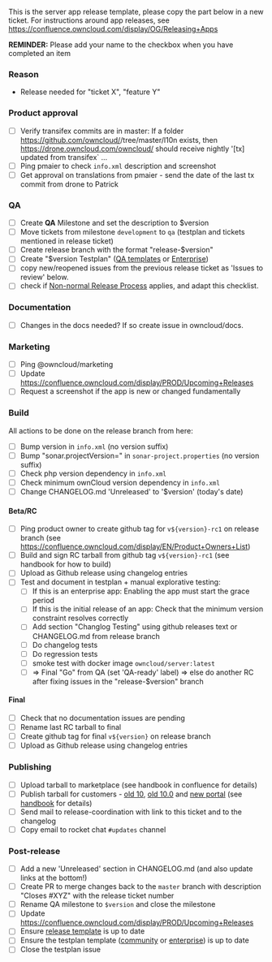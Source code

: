 This is the server app release template, please copy the part below in a new ticket.
For instructions around app releases, see https://confluence.owncloud.com/display/OG/Releasing+Apps

**REMINDER:** Please add your name to the checkbox when you have completed an item

### Reason

- Release needed for "ticket X", "feature Y"

### Product approval 

- [ ] Verify transifex commits are in master: If a folder https://github.com/owncloud/<APPNAME>/tree/master/l10n exists, then https://drone.owncloud.com/owncloud/<APPNAME> should receive nightly '[tx] updated from transifex` ...
- [ ] Ping pmaier to check `info.xml` description and screenshot
- [ ] Get approval on translations from pmaier - send the date of the last tx commit from drone to Patrick

### QA

- [ ] Create **QA** Milestone and set the description to $version
- [ ] Move tickets from milestone `development` to `qa` (testplan and tickets mentioned in release ticket)
- [ ] Create release branch with the format "release-$version"
- [ ] Create "$version Testplan" ([QA templates](https://github.com/owncloud/QA/tree/master/Server) or [Enterprise](https://github.com/owncloud/qa-enterprise/tree/master/Core))
- [ ] copy new/reopened issues from the previous release ticket as 'Issues to review' below.
- [ ] check if [Non-normal Release Process](https://confluence.owncloud.com/display/OG/Apps+with+differences+in+release+process) applies, and adapt this checklist.

### Documentation

- [ ] Changes in the docs needed? If so create issue in owncloud/docs.

### Marketing

- [ ] Ping @owncloud/marketing
- [ ] Update https://confluence.owncloud.com/display/PROD/Upcoming+Releases
- [ ] Request a screenshot if the app is new or changed fundamentally

### Build

All actions to be done on the release branch from here:
- [ ] Bump version in `info.xml` (no version suffix)
- [ ] Bump "sonar.projectVersion=" in `sonar-project.properties` (no version suffix)
- [ ] Check php version dependency in `info.xml`
- [ ] Check minimum ownCloud version dependency in `info.xml`
- [ ] Change CHANGELOG.md 'Unreleased' to '$version' (today's date)

#### Beta/RC

- [ ] Ping product owner to create github tag for `v${version}-rc1` on release branch (see https://confluence.owncloud.com/display/EN/Product+Owners+List)
- [ ] Build and sign RC tarball from github tag `v${version}-rc1` (see handbook for how to build)
- [ ] Upload as Github release using changelog entries
- [ ] Test and document in testplan + manual explorative testing:
    - [ ] If this is an enterprise app: Enabling the app must start the grace period
    - [ ] If this is the initial release of an app: Check that the minimum version constraint resolves correctly
    - [ ] Add section "Changlog Testing" using github releases text or CHANGELOG.md from release branch
    - [ ] Do changelog tests
    - [ ] Do regression tests
    - [ ] smoke test with docker image `owncloud/server:latest`
    - [ ] => Final "Go" from QA (set 'QA-ready' label) => else do another RC after fixing issues in the "release-$version" branch

#### Final

- [ ] Check that no documentation issues are pending
- [ ] Rename last RC tarball to final
- [ ] Create github tag for final `v${version}` on release branch
- [ ] Upload as Github release using changelog entries

### Publishing

- [ ] Upload tarball to marketplace (see handbook in confluence for details)
- [ ] Publish tarball for customers  - [old 10](https://customer.owncloud.com/owncloud/index.php/apps/files/?dir=%2FownCloud-Enterprise%2FownCloud-10), [old 10.0](https://customer.owncloud.com/owncloud/index.php/apps/files/?dir=%2FownCloud-Server%2FownCloud-10.0) and [new portal](https://portal.owncloud.com/apps/files/?dir=/Portal%20Data/All%20Account%20Data/ownCloud%20Enterprise%20Resources%20Data/Server&fileid=5661) (see [handbook](https://confluence.owncloud.com/display/OG/Releasing+Apps) for details)
- [ ] Send mail to release-coordination with link to this ticket and to the changelog
- [ ] Copy email to rocket chat `#updates` channel

### Post-release

- [ ] Add a new 'Unreleased' section in CHANGELOG.md (and also update links at the bottom!)
- [ ] Create PR to merge changes back to the `master` branch with description "Closes #XYZ" with the release ticket number
- [ ] Rename QA milestone to `$version` and close the milestone
- [ ] Update https://confluence.owncloud.com/display/PROD/Upcoming+Releases
- [ ] Ensure [release template](https://github.com/owncloud/QA/edit/master/tools/release/templates/server_app_release_template.md) is up to date
- [ ] Ensure the testplan template ([community](https://github.com/owncloud/QA/tree/master/Server) or [enterprise](https://github.com/owncloud/qa-enterprise/tree/master/Core)) is up to date
- [ ] Close the testplan issue
